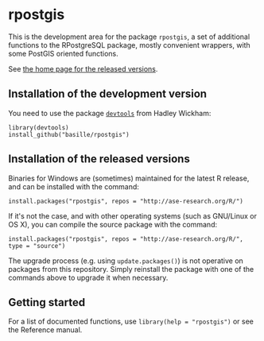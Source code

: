 rpostgis
========

This is the development area for the package `rpostgis`, a set of
additional functions to the RPostgreSQL package, mostly convenient
wrappers, with some PostGIS oriented functions.

See [the home page for the released versions](http://ase-research.org/basille/rpostgis/).


## Installation of the development version

You need to use the package
[`devtools`](http://cran.r-project.org/web/packages/devtools/index.html)
from Hadley Wickham:

	library(devtools)
	install_github("basille/rpostgis")


## Installation of the released versions

Binaries for Windows are (sometimes) maintained for the
latest R release, and can be installed with the command:

    install.packages("rpostgis", repos = "http://ase-research.org/R/")

If it's not the case, and with other operating systems (such as GNU/Linux or OS X), you can compile the source package with the command:

	install.packages("rpostgis", repos = "http://ase-research.org/R/", type = "source")

The upgrade process (e.g. using `update.packages()`) is not operative on
packages from this repository. Simply reinstall the package with one of the
commands above to upgrade it when necessary.


## Getting started

For a list of documented functions, use `library(help = "rpostgis")` or see
the Reference manual.
